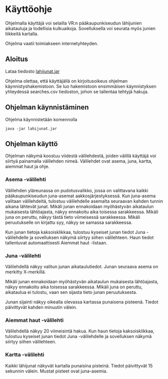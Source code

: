 # Käyttöohje
Ohjelmalla käyttäjä voi selailla VR:n pääkaupunkiseudun lähijunien aikatauluja ja todellisia kulkuaikoja. Sovelluksella voi seurata myös junien liikkeitä kartalla.

Ohjelma vaatii toimiakseen internetyhteyden.

## Aloitus
Lataa tiedosto [lahijunat.jar](https://github.com/vuorenkoski/ot-harjoitustyo/releases/tag/viikko6)

Ohjelma olettaa, että käyttäjällä on kirjoitusoikeus ohjelman käynnistyshakemistoon. Se luo hakemistoon ensimmäisen käynnistyksen yhteydessä searches.csv tiedoston, johon se tallentaa tehtyjä hakuja.

## Ohjelman käynnistäminen
Ohjelma käynnistetään komennolla

```
java -jar lahijunat.jar
```

## Ohjelman käyttö
Ohjelman näkymä koostuu viidestä välilehdestä, joiden välillä käyttäjä voi siirtyä painamalla välilehden nimeä. Välilehdet ovat asema, juna, kartta, aiemmat haut ja ohje.

### Asema -välilehti
Välilehden yläreunassa on pudotusvalikko, jossa on valittavana kaikki pääkaupunkiseudun juna-asemat aakkosjärjestyksessä. Kun juna-asema valitaan välilehdeltä, tulostuu välilehdelle asemalta seuraavan kahden tunnin aikana lähtevät junat. Mikäli junan ennakoidaan myöhästyvän aikataulun mukaisesta lähtöajasta, näkyy ennakoitu aika toisessa sarakkeessa. Mikäli juna on peruttu, näkyy tästä tieto viimeisessä sarakkeessa. Mikäli peruutukselle on kirjattu syy, näkyy se samassa sarakkeessa.

Kun junan tietoja kaksoisklikkaa, tulostuu kyseiset junan tiedot Juna -välilehdelle ja sovelluksen näkymä siirtyy siihen välilehteen. Haun tiedot tallentuvat automaattisesti Aiemmat haut -listaan.

### Juna -välilehti
Välilehdellä näkyy valitun junan aikataulutiedot. Junan seuraava asema on merkitty X-merkillä.

Mikäli junan ennakoidaan myöhästyvän aikataulun mukaisesta lähtöajasta, näkyy ennakoitu aika toisessa sarakkeessa. Mikäli juna on peruttu, aikataulua ei tulostu, vaan sen sijasta tieto junan peruutuksesta.

Junan sijainti näkyy oikealla olevassa kartassa punaisena pisteenä. Tiedot päivittyvät kahden minuutin välein.

### Aiemmat haut -välilehti
Välilehdellä näkyy 20 viimeisintä hakua. Kun haun tietoja kaksoisklikkaa, tulostuu kyseiset junan tiedot Juna -välilehdelle ja sovelluksen näkymä siirtyy siihen välilehteen.

### Kartta -välilehti
Kaikki lähijunat näkyvät kartalla punaisina pisteinä. Tiedot päivittyvät 15 sekunnin välein. Mustat pisteet ovat juna-asemia.
